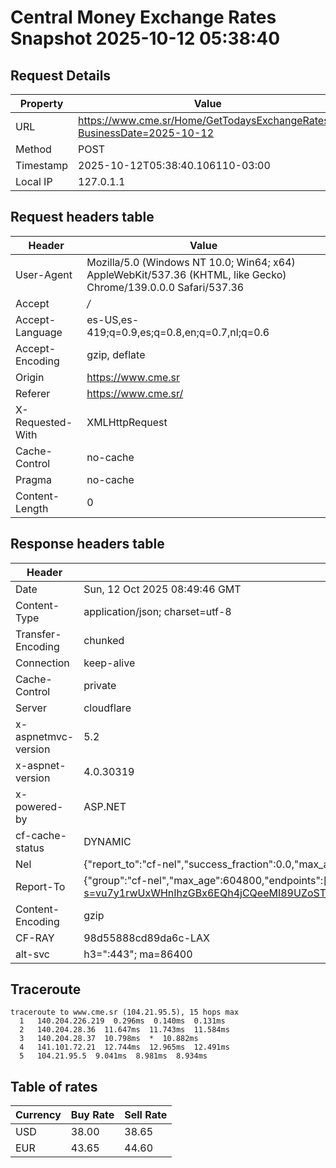 # Central Money Exchange Rates Snapshot 2025-10-12 05:38:40
## Request Details

| Property | Value |
|----------|-------|
| URL | https://www.cme.sr/Home/GetTodaysExchangeRates/?BusinessDate=2025-10-12 |
| Method | POST |
| Timestamp | 2025-10-12T05:38:40.106110-03:00 |
| Local IP | 127.0.1.1 |
    
## Request headers table

| Header | Value |
|--------|-------|
| User-Agent | Mozilla/5.0 (Windows NT 10.0; Win64; x64) AppleWebKit/537.36 (KHTML, like Gecko) Chrome/139.0.0.0 Safari/537.36 |
| Accept | */* |
| Accept-Language | es-US,es-419;q=0.9,es;q=0.8,en;q=0.7,nl;q=0.6 |
| Accept-Encoding | gzip, deflate |
| Origin | https://www.cme.sr |
| Referer | https://www.cme.sr/ |
| X-Requested-With | XMLHttpRequest |
| Cache-Control | no-cache |
| Pragma | no-cache |
| Content-Length | 0 |

    
## Response headers table
| Header | Value |
|--------|-------|
| Date | Sun, 12 Oct 2025 08:49:46 GMT |
| Content-Type | application/json; charset=utf-8 |
| Transfer-Encoding | chunked |
| Connection | keep-alive |
| Cache-Control | private |
| Server | cloudflare |
| x-aspnetmvc-version | 5.2 |
| x-aspnet-version | 4.0.30319 |
| x-powered-by | ASP.NET |
| cf-cache-status | DYNAMIC |
| Nel | {"report_to":"cf-nel","success_fraction":0.0,"max_age":604800} |
| Report-To | {"group":"cf-nel","max_age":604800,"endpoints":[{"url":"https://a.nel.cloudflare.com/report/v4?s=vu7y1rwUxWHnIhzGBx6EQh4jCQeeMI89UZoSTfp9GIhUbW7%2B2dGXvPeppDxeTify8jl7d56%2FursYsgHZJWByX%2B228%2FhQA4fhQ4E%3D"}]} |
| Content-Encoding | gzip |
| CF-RAY | 98d55888cd89da6c-LAX |
| alt-svc | h3=":443"; ma=86400 |

## Traceroute 

```
traceroute to www.cme.sr (104.21.95.5), 15 hops max
  1   140.204.226.219  0.296ms  0.140ms  0.131ms 
  2   140.204.28.36  11.647ms  11.743ms  11.584ms 
  3   140.204.28.37  10.798ms  *  10.882ms 
  4   141.101.72.21  12.744ms  12.965ms  12.491ms 
  5   104.21.95.5  9.041ms  8.981ms  8.934ms 

```


## Table of rates

| Currency | Buy Rate | Sell Rate |
|----------|----------|-----------|
| USD | 38.00 | 38.65 |
| EUR | 43.65 | 44.60 |
